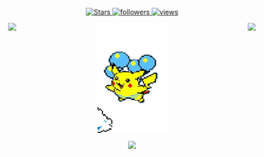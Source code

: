 <p align="center">
  <a href="https://github.com/JuanjoV?tab=repositories&sort=stargazers">
    <img alt="Stars" src="https://custom-icon-badges.demolab.com/github/stars/JuanjoV?color=55960c&style=flat-round&labelColor=488207&logo=star"/>
  </a>
  <a href="https://github.com/JuanjoV?tab=followers">
    <img alt="followers" title="Follow me on Github" src="https://custom-icon-badges.demolab.com/github/followers/JuanjoV?color=236ad3&labelColor=1155ba&style=flat-round&logo=person-add&label=Follow&logoColor=white"/>
  </a>
  <a href="https://github.com/JuanjoV/Simple-View-Counter">
    <img alt="views" title="GitHub profile views" src="https://komarev.com/ghpvc/?username=JuanjoV&label=Profile%20views&color=0e75b6&labelColor=0e75b6&style=flat"/>
  </a>
</p>

<p align="center">
  <img align="left" src="https://github-readme-stats.vercel.app/api?username=JuanjoV&count_private=true&show_icons=true&theme=transparent&hide_border=true&hide_rank=true"/>
  <img src="flying-pikachu-transparent.gif"/>
  <img align="right" src="https://github-readme-stats.vercel.app/api/top-langs/?username=JuanjoV&layout=compact&theme=transparent&hide_border=true"/>
</p>

<p align="center">
  <img src="https://github-readme-streak-stats.herokuapp.com/?user=JuanjoV&theme=transparent&border=61dafb&hide_border=true"/>
</p>
